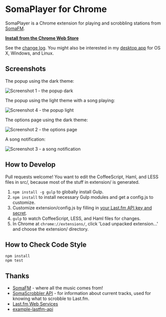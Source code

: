 # SomaPlayer for Chrome

SomaPlayer is a Chrome extension for playing and scrobbling stations from [SomaFM](http://somafm.com).

**[Install from the Chrome Web Store](https://chrome.google.com/webstore/detail/somaplayer/dpcghdgbhjkihgnnbojldhjmcbieofgo?hl=en&gl=US&authuser=1)**

See the [change log](CHANGELOG.md). You might also be interested in my [desktop app](https://github.com/cheshire137/huxleyfm) for OS X, Windows, and Linux.

## Screenshots

The popup using the dark theme:

![Screenshot 1 - the popup dark](https://raw.githubusercontent.com/cheshire137/soma-chrome/master/screenshot.png)

The popup using the light theme with a song playing:

![Screenshot 4 - the popup light](https://raw.githubusercontent.com/cheshire137/soma-chrome/master/screenshot4.png)

The options page using the dark theme:

![Screenshot 2 - the options page](https://raw.githubusercontent.com/cheshire137/soma-chrome/master/screenshot2.png)

A song notification:

![Screenshot 3 - a song notification](https://raw.githubusercontent.com/cheshire137/soma-chrome/master/screenshot3.png)

## How to Develop

Pull requests welcome! You want to edit the CoffeeScript, Haml, and LESS files in src/, because most of the stuff in extension/ is generated.

1. `npm install -g gulp` to globally install Gulp.
1. `npm install` to install necessary Gulp modules and get a config.js to customize.
1. Customize extension/config.js by filling in [your Last.fm API key and secret](http://www.last.fm/api/accounts).
1. `gulp` to watch CoffeeScript, LESS, and Haml files for changes.
1. In Chrome at `chrome://extensions/`, click 'Load unpacked extension...' and choose the extension/ directory.

## How to Check Code Style

    npm install
    npm test

## Thanks

- [SomaFM](http://somafm.com/) - where all the music comes from!
- [SomaScrobbler API](http://api.somascrobbler.com/) - for information about current tracks, used for knowing what to scrobble to Last.fm.
- [Last.fm Web Services](http://www.last.fm/api)
- [example-lastfm-api](https://github.com/soundsuggest/example-lastfm-api)

